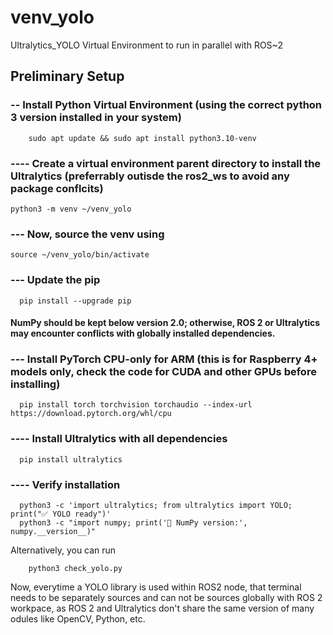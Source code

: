 # venv_yolo
Ultralytics_YOLO Virtual Environment to run in parallel with ROS~2

##  Preliminary Setup

### -- Install Python Virtual Environment (using the correct python 3 version installed in your system)

        sudo apt update && sudo apt install python3.10-venv
        
### ---- Create a virtual environment parent directory to install the Ultralytics (preferrably outisde the ros2_ws to avoid any package conflcits)

    python3 -m venv ~/venv_yolo

### --- Now, source the venv using

    source ~/venv_yolo/bin/activate

### --- Update the pip

      pip install --upgrade pip

#### NumPy should be kept below version 2.0; otherwise, ROS 2 or Ultralytics may encounter conflicts with globally installed dependencies.

### --- Install PyTorch CPU-only for ARM (this is for Raspberry 4+ models only, check the code for CUDA and other GPUs before installing)

      pip install torch torchvision torchaudio --index-url https://download.pytorch.org/whl/cpu

### ---- Install Ultralytics with all dependencies

      pip install ultralytics


### ---- Verify installation

      python3 -c 'import ultralytics; from ultralytics import YOLO; print("✅ YOLO ready")'
      python3 -c "import numpy; print('🔢 NumPy version:', numpy.__version__)"
      
Alternatively, you can run

        python3 check_yolo.py

Now, everytime a YOLO library is used within ROS2 node, that terminal needs to be separately sources and can not be sources globally with ROS 2 workpace, as ROS 2 and Ultralytics don't share the same version of many odules like OpenCV, Python, etc.

<!---
### ---- Installing  OpenNI for getting stream from depth sensor 

#### 1. Install dependencies
        sudo apt update && \
        sudo apt install git build-essential python3-pip \
            libusb-1.0-0-dev libudev-dev openjdk-8-jdk freeglut3-dev \
            doxygen graphviz

#### 2. Clone the OpenNI2 repository
        git clone https://github.com/structureio/OpenNI2.git
        cd OpenNI2

#### 3. Checkout the master branch
        git checkout master

#### 4. Build OpenNI2
        make
-->
